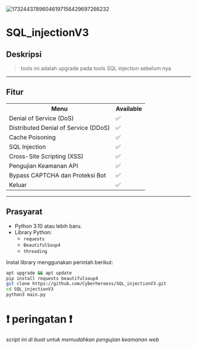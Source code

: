 ![17324437896046197156429697266232](https://github.com/user-attachments/assets/87c4917e-5315-4953-9447-40ebd24a1a32)

# SQL_injectionV3

## Deskripsi
> tools ini adalah upgrade pada tools SQL injection sebelum nya
---

## Fitur
<table>
  <tr>
    <th>Menu</th>
    <th>Available</th>
  </tr>
  <tr>
    <td>Denial of Service (DoS)</td>
    <td>✅</td>
  </tr>
  <tr>
    <td>Distributed Denial of Service (DDoS)</td>
    <td>✅</td>
  </tr>
  <tr>
    <td>Cache Poisoning</td>
    <td>✅</td>
  </tr>
  <tr>
    <td>SQL Injection</td>
    <td>✅</td>
  </tr>
  <tr>
    <td>Cross-Site Scripting (XSS)</td>
    <td>✅</td>
  </tr>
  <tr>
    <td>Pengujian Keamanan API</td>
    <td>✅</td>
  </tr>
  <tr>
    <td>Bypass CAPTCHA dan Proteksi Bot</td>
    <td>✅</td>
  </tr>
  <tr>
    <td>Keluar</td>
    <td>✅</td>
  </tr>
</table>

---

## Prasyarat
- Python 3.10 atau lebih baru.
- Library Python:
  - `requests`
  - `BeautifulSoup4`
  - `threading`

Instal library menggunakan perintah berikut:
```bash
apt upgrade && apt update 
pip install requests beautifulsoup4
git clone https://github.com/Cyberheroess/SQL_injectionV3.git
cd SQL_injectionV3
python3 main.py
```

# ❗ peringatan ❗
*script ini di buat untuk memudahkan pengujian keamanan web*

